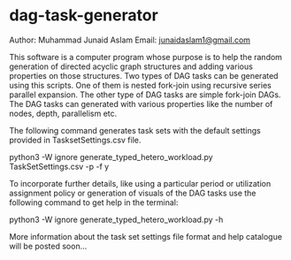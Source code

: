# dag-task-generator
Author: Muhammad Junaid Aslam
Email: junaidaslam1@gmail.com

This software is a computer program whose purpose is to help the random generation of directed acyclic graph structures and adding
various properties on those structures. Two types of DAG tasks can be generated using this scripts. One of them is nested fork-join using recursive series parallel expansion. The other type of DAG tasks are simple fork-join DAGs. The DAG tasks can generated with various properties like the number of nodes, depth, parallelism etc. 

The following command generates task sets with the default settings provided in TasksetSettings.csv file.

python3 -W ignore generate_typed_hetero_workload.py TaskSetSettings.csv -p -f y

To incorporate further details, like using a particular period or utilization assignment policy or generation of visuals of the DAG tasks
use the following command to get help in the terminal:

python3 -W ignore generate_typed_hetero_workload.py -h

More information about the task set settings file format and help catalogue will be posted soon...
